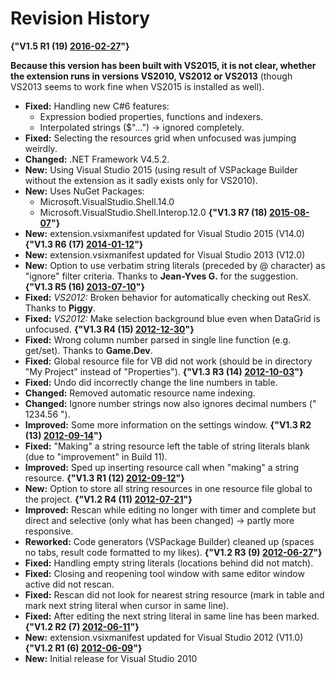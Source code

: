 # Revision History
**{"V1.5 R1 (19) [2016-02-27](2016-02-27)"}**

**Because this version has been built with VS2015, it is not clear, whether the extension runs in versions VS2010, VS2012 or VS2013** (though VS2013 seems to work fine when VS2015 is installed as well).
* **Fixed:** Handling new C#6 features:
	* Expression bodied properties, functions and indexers.
	* Interpolated strings ($"...") -> ignored completely.
* **Fixed:** Selecting the resources grid when unfocused was jumping weirdly.
* **Changed:** .NET Framework V4.5.2.
* **New:** Using Visual Studio 2015 (using result of VSPackage Builder without the extension as it sadly exists only for VS2010).
* **New:** Uses NuGet Packages:
	* Microsoft.VisualStudio.Shell.14.0
	* Microsoft.VisualStudio.Shell.Interop.12.0
**{"V1.3 R7 (18) [2015-08-07](2015-08-07)"}**
* **New:** extension.vsixmanifest updated for Visual Studio 2015 (V14.0)
**{"V1.3 R6 (17) [2014-01-12](2014-01-12)"}**
* **New:** extension.vsixmanifest updated for Visual Studio 2013 (V12.0)
* **New:** Option to use verbatim string literals (preceded by @ character) as "ignore" filter criteria.  Thanks to **Jean-Yves G.** for the suggestion.
**{"V1.3 R5 (16) [2013-07-10](2013-07-10)"}**
* **Fixed:** _VS2012:_ Broken behavior for automatically checking out ResX.  Thanks to **Piggy**.
* **Fixed:** _VS2012:_ Make selection background blue even when DataGrid is unfocused.
**{"V1.3 R4 (15) [2012-12-30](2012-12-30)"}**
* **Fixed:** Wrong column number parsed in single line function (e.g. get/set).  Thanks to **Game.Dev**.
* **Fixed:** Global resource file for VB did not work (should be in directory "My Project" instead of "Properties").
**{"V1.3 R3 (14) [2012-10-03](2012-10-03)"}**
* **Fixed:** Undo did incorrectly change the line numbers in table.
* **Changed:** Removed automatic resource name indexing.
* **Changed:** Ignore number strings now also ignores decimal numbers (" 1234.56 ").
* **Improved:** Some more information on the settings window.
**{"V1.3 R2 (13) [2012-09-14](2012-09-14)"}**
* **Fixed:** "Making" a string resource left the table of string literals blank (due to "improvement" in Build 11).
* **Improved:** Sped up inserting resource call when "making" a string resource.
**{"V1.3 R1 (12) [2012-09-12](2012-09-12)"}**
* **New:** Option to store all string resources in one resource file global to the project.
**{"V1.2 R4 (11) [2012-07-21](2012-07-21)"}**
* **Improved:** Rescan while editing no longer with timer and complete but direct and selective (only what has been changed) -> partly more responsive.
* **Reworked:** Code generators (VSPackage Builder) cleaned up (spaces no tabs, result code formatted to my likes).
**{"V1.2 R3 (9) [2012-06-27](2012-06-27)"}**
* **Fixed:** Handling empty string literals (locations behind did not match).
* **Fixed:** Closing and reopening tool window with same editor window active did not rescan.
* **Fixed:** Rescan did not look for nearest string resource (mark in table and mark next string literal when cursor in same line).
* **Fixed:** After editing the next string literal in same line has been marked.
**{"V1.2 R2 (7) [2012-06-11](2012-06-11)"}**
* **New:** extension.vsixmanifest updated for Visual Studio 2012 (V11.0)
**{"V1.2 R1 (6) [2012-06-09](2012-06-09)"}**
* **New:** Initial release for Visual Studio 2010

